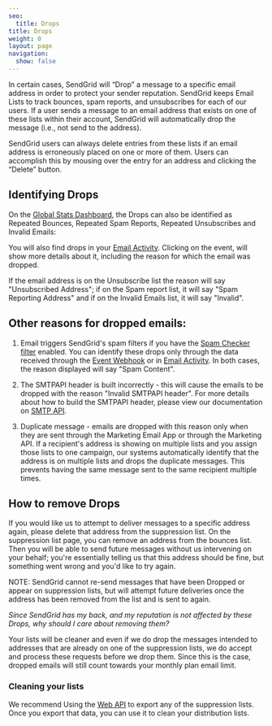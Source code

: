 ```yaml
---
seo:
  title: Drops
title: Drops
weight: 0
layout: page
navigation:
  show: false
---
```


In certain cases, SendGrid will “Drop” a message to a specific email address in order to protect your sender reputation. SendGrid keeps Email Lists to track bounces, spam reports, and unsubscribes for each of our users. If a user sends a message to an email address that exists on one of these lists within their account, SendGrid will automatically drop the message (i.e., not send to the address).

<call-out>

SendGrid users can always delete entries from these lists if an email address is erroneously placed on one or more of them. Users can accomplish this by mousing over the entry for an address and clicking the “Delete” button.

</call-out>

## 	Identifying Drops

On the [Global Stats Dashboard]({{root_url}}/User_Guide/Statistics/global.html), the Drops can also be identified as Repeated Bounces, Repeated Spam Reports, Repeated Unsubscribes and Invalid Emails:

You will also find drops in your [Email Activity]({{site.app_url}}/email_activity). Clicking on the event, will show more details about it, including the reason for which the email was dropped.

<call-out>

If the email address is on the Unsubscribe list the reason will say "Unsubscribed Address"; if on the Spam report list, it will say "Spam Reporting Address" and if on the Invalid Emails list, it will say "Invalid".

</call-out>

## 	Other reasons for dropped emails:

1. Email triggers SendGrid's spam filters if you have the [Spam Checker filter]({{root_url}}/User_Guide/Settings/mail.html#-Spam-Checker) enabled. You can identify these drops only through the data received through the [Event Webhook]({{root_url}}/for-developers/tracking-events/event/) or in [Email Activity]({{root_url}}/User_Guide/email_activity_feed.html). In both cases, the reason displayed will say "Spam Content".

2. The SMTPAPI header is built incorrectly - this will cause the emails to be dropped with the reason "Invalid SMTPAPI header". For more details about how to build the SMTPAPI header, please view our documentation on [SMTP API]({{root_url}}/API_Reference/SMTP_API/index.html).

3. Duplicate message - emails are dropped with this reason only when they are sent through the Marketing Email App or through the Marketing API. If a recipient's address is showing on multiple lists and you assign those lists to one campaign, our systems automatically identify that the address is on multiple lists and drops the duplicate messages. This prevents having the same message sent to the same recipient multiple times.

## 	How to remove Drops

If you would like us to attempt to deliver messages to a specific address again, please delete that address from the suppression list. On the suppression list page, you can remove an address from the bounces list. Then you will be able to send future messages without us intervening on your behalf; you're essentially telling us that this address should be fine, but something went wrong and you'd like to try again.

<call-out>

NOTE: SendGrid cannot re-send messages that have been Dropped or appear on suppression lists, but will attempt future deliveries once the address has been removed from the list and is sent to again.

</call-out>

*Since SendGrid has my back, and my reputation is not affected by these Drops, why should I care about removing them?*

Your lists will be cleaner and even if we do drop the messages intended to addresses that are already on one of the suppression lists, we do accept and process these requests before we drop them. Since this is the case, dropped emails will still count towards your monthly plan email limit.

 ### 	Cleaning your lists

We recommend Using the [Web API]({{root_url}}/API_Reference/Web_API/index.html) to export any of the suppression lists. Once you export that data, you can use it to clean your distribution lists.


